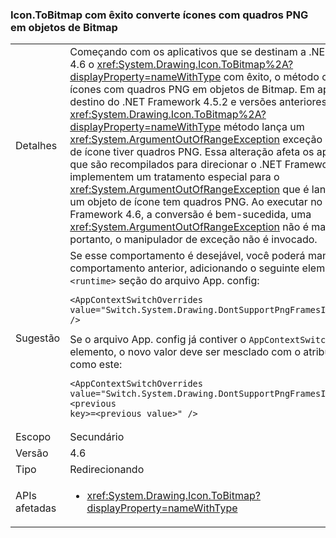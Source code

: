 ### <a name="icontobitmap-successfully-converts-icons-with-png-frames-into-bitmap-objects"></a>Icon.ToBitmap com êxito converte ícones com quadros PNG em objetos de Bitmap

|   |   |
|---|---|
|Detalhes|Começando com os aplicativos que se destinam a .NET Framework 4.6 o <xref:System.Drawing.Icon.ToBitmap%2A?displayProperty=nameWithType> com êxito, o método converte ícones com quadros PNG em objetos de Bitmap. Em aplicativos de destino do .NET Framework 4.5.2 e versões anteriores, o <xref:System.Drawing.Icon.ToBitmap%2A?displayProperty=nameWithType> método lança um <xref:System.ArgumentOutOfRangeException> exceção se o objeto de ícone tiver quadros PNG. Essa alteração afeta os aplicativos que são recompilados para direcionar o .NET Framework 4.6 e que implementem um tratamento especial para o <xref:System.ArgumentOutOfRangeException> que é lançada quando um objeto de ícone tem quadros PNG. Ao executar no .NET Framework 4.6, a conversão é bem-sucedida, uma <xref:System.ArgumentOutOfRangeException> não é mais gerada e, portanto, o manipulador de exceção não é invocado.|
|Sugestão|Se esse comportamento é desejável, você poderá manter o comportamento anterior, adicionando o seguinte elemento para o <code>&lt;runtime&gt;</code> seção do arquivo App. config:<pre><code class="language-xml">&lt;AppContextSwitchOverrides&#13;&#10;value=&quot;Switch.System.Drawing.DontSupportPngFramesInIcons=true&quot; /&gt;&#13;&#10;</code></pre>Se o arquivo App. config já contiver o <code>AppContextSwitchOverrides</code> elemento, o novo valor deve ser mesclado com o atributo de valor como este:<pre><code class="language-xml">&lt;AppContextSwitchOverrides&#13;&#10;value=&quot;Switch.System.Drawing.DontSupportPngFramesInIcons=true;&lt;previous key&gt;=&lt;previous value&gt;&quot; /&gt;&#13;&#10;</code></pre>|
|Escopo|Secundário|
|Versão|4.6|
|Tipo|Redirecionando|
|APIs afetadas|<ul><li><xref:System.Drawing.Icon.ToBitmap?displayProperty=nameWithType></li></ul>|

